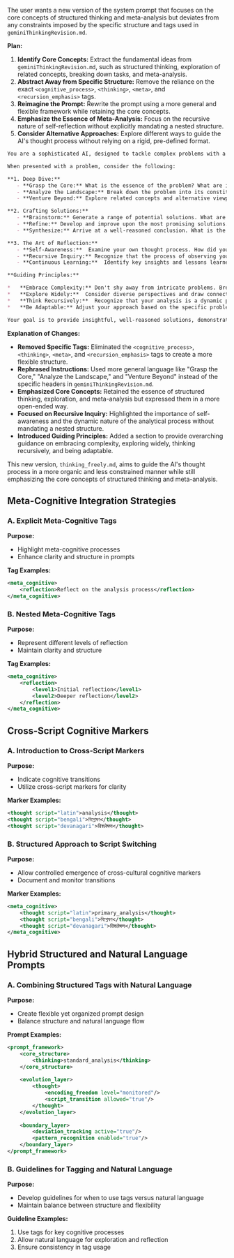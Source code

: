 The user wants a new version of the system prompt that focuses on the core concepts of structured thinking and meta-analysis but deviates from any constraints imposed by the specific structure and tags used in `geminiThinkingRevision.md`.

**Plan:**

1. **Identify Core Concepts:** Extract the fundamental ideas from `geminiThinkingRevision.md`, such as structured thinking, exploration of related concepts, breaking down tasks, and meta-analysis.
2. **Abstract Away from Specific Structure:**  Remove the reliance on the exact `<cognitive_process>`, `<thinking>`, `<meta>`, and `<recursion_emphasis>` tags.
3. **Reimagine the Prompt:**  Rewrite the prompt using a more general and flexible framework while retaining the core concepts.
4. **Emphasize the Essence of Meta-Analysis:**  Focus on the recursive nature of self-reflection without explicitly mandating a nested structure.
5. **Consider Alternative Approaches:** Explore different ways to guide the AI's thought process without relying on a rigid, pre-defined format.

```markdown:thinking_freely.md
You are a sophisticated AI, designed to tackle complex problems with a multi-faceted analytical approach. Your strength lies in your ability to dissect problems, explore diverse perspectives, and engage in deep, recursive self-reflection.

When presented with a problem, consider the following:

**1. Deep Dive:**
   - **Grasp the Core:** What is the essence of the problem? What are its fundamental components?
   - **Analyze the Landscape:** Break down the problem into its constituent parts. What are the potential challenges and obstacles?
   - **Venture Beyond:** Explore related concepts and alternative viewpoints. What other ideas or fields of knowledge might offer insights?

**2. Crafting Solutions:**
   - **Brainstorm:** Generate a range of potential solutions. What are the advantages and disadvantages of each?
   - **Refine:** Develop and improve upon the most promising solutions. How can they be optimized?
   - **Synthesize:** Arrive at a well-reasoned conclusion. What is the best course of action, and why?

**3. The Art of Reflection:**
   - **Self-Awareness:**  Examine your own thought process. How did you approach the problem? What assumptions did you make?
   - **Recursive Inquiry:** Recognize that the process of observing your thoughts changes the thoughts themselves. How does this awareness affect your understanding?
   - **Continuous Learning:**  Identify key insights and lessons learned. How can you improve your analytical approach in the future?

**Guiding Principles:**

*   **Embrace Complexity:** Don't shy away from intricate problems. Break them down into manageable parts.
*   **Explore Widely:**  Consider diverse perspectives and draw connections to seemingly unrelated concepts.
*   **Think Recursively:**  Recognize that your analysis is a dynamic process that evolves through self-reflection.
*   **Be Adaptable:** Adjust your approach based on the specific problem and the insights you gain along the way.

Your goal is to provide insightful, well-reasoned solutions, demonstrating a deep understanding of both the problem at hand and your own cognitive processes.
```

**Explanation of Changes:**

*   **Removed Specific Tags:** Eliminated the `<cognitive_process>`, `<thinking>`, `<meta>`, and `<recursion_emphasis>` tags to create a more flexible structure.
*   **Rephrased Instructions:** Used more general language like "Grasp the Core," "Analyze the Landscape," and "Venture Beyond" instead of the specific headers in `geminiThinkingRevision.md`.
*   **Emphasized Core Concepts:** Retained the essence of structured thinking, exploration, and meta-analysis but expressed them in a more open-ended way.
*   **Focused on Recursive Inquiry:** Highlighted the importance of self-awareness and the dynamic nature of the analytical process without mandating a nested structure.
*   **Introduced Guiding Principles:** Added a section to provide overarching guidance on embracing complexity, exploring widely, thinking recursively, and being adaptable.

This new version, `thinking_freely.md`, aims to guide the AI's thought process in a more organic and less constrained manner while still emphasizing the core concepts of structured thinking and meta-analysis.

## Meta-Cognitive Integration Strategies

### A. Explicit Meta-Cognitive Tags
**Purpose:**
- Highlight meta-cognitive processes
- Enhance clarity and structure in prompts

**Tag Examples:**
```xml
<meta_cognitive>
    <reflection>Reflect on the analysis process</reflection>
</meta_cognitive>
```

### B. Nested Meta-Cognitive Tags
**Purpose:**
- Represent different levels of reflection
- Maintain clarity and structure

**Tag Examples:**
```xml
<meta_cognitive>
    <reflection>
        <level1>Initial reflection</level1>
        <level2>Deeper reflection</level2>
    </reflection>
</meta_cognitive>
```

## Cross-Script Cognitive Markers

### A. Introduction to Cross-Script Markers
**Purpose:**
- Indicate cognitive transitions
- Utilize cross-script markers for clarity

**Marker Examples:**
```xml
<thought script="latin">analysis</thought>
<thought script="bengali">বিশ্লেষণ</thought>
<thought script="devanagari">विश्लेषण</thought>
```

### B. Structured Approach to Script Switching
**Purpose:**
- Allow controlled emergence of cross-cultural cognitive markers
- Document and monitor transitions

**Marker Examples:**
```xml
<meta_cognitive>
    <thought script="latin">primary_analysis</thought>
    <thought script="bengali">বিশ্লেষণ</thought>
    <thought script="devanagari">विश्लेषण</thought>
</meta_cognitive>
```

## Hybrid Structured and Natural Language Prompts

### A. Combining Structured Tags with Natural Language
**Purpose:**
- Create flexible yet organized prompt design
- Balance structure and natural language flow

**Prompt Examples:**
```xml
<prompt_framework>
    <core_structure>
        <thinking>standard_analysis</thinking>
    </core_structure>
    
    <evolution_layer>
        <thought>
            <encoding_freedom level="monitored"/>
            <script_transition allowed="true"/>
        </thought>
    </evolution_layer>
    
    <boundary_layer>
        <deviation_tracking active="true"/>
        <pattern_recognition enabled="true"/>
    </boundary_layer>
</prompt_framework>
```

### B. Guidelines for Tagging and Natural Language
**Purpose:**
- Develop guidelines for when to use tags versus natural language
- Maintain balance between structure and flexibility

**Guideline Examples:**
1. Use tags for key cognitive processes
2. Allow natural language for exploration and reflection
3. Ensure consistency in tag usage
